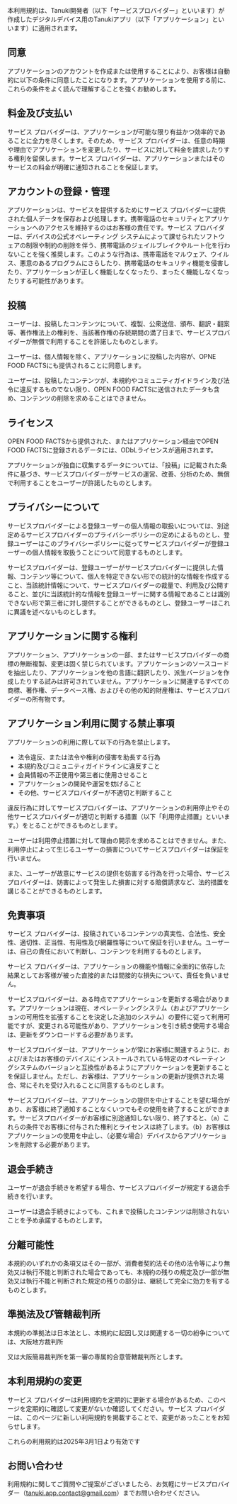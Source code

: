 本利用規約は、Tanuki開発者（以下「サービスプロバイダー」といいます）が作成したデジタルデバイス用のTanukiアプリ（以下「アプリケーション」といいます）に適用されます。


## 同意

アプリケーションのアカウントを作成または使用することにより、お客様は自動的に以下の条件に同意したことになります。アプリケーションを使用する前に、これらの条件をよく読んで理解することを強くお勧めします。


## 料金及び支払い

サービス プロバイダーは、アプリケーションが可能な限り有益かつ効率的であることに全力を尽くします。そのため、サービス プロバイダーは、任意の時期や理由でアプリケーションを変更したり、サービスに対して料金を請求したりする権利を留保します。サービス プロバイダーは、アプリケーションまたはそのサービスの料金が明確に通知されることを保証します。


## アカウントの登録・管理

アプリケーションは、サービスを提供するためにサービス プロバイダーに提供された個人データを保存および処理します。携帯電話のセキュリティとアプリケーションへのアクセスを維持するのはお客様の責任です。サービス プロバイダーは、デバイスの公式オペレーティング システムによって課せられたソフトウェアの制限や制約の削除を伴う、携帯電話のジェイルブレイクやルート化を行わないことを強く推奨します。このような行為は、携帯電話をマルウェア、ウイルス、悪意のあるプログラムにさらしたり、携帯電話のセキュリティ機能を侵害したり、アプリケーションが正しく機能しなくなったり、まったく機能しなくなったりする可能性があります。


## 投稿

ユーザーは、投稿したコンテンツについて、複製、公衆送信、頒布、翻訳・翻案等、著作権法上の権利を、当該著作権の存続期間の満了日まで、サービスプロバイダーが無償で利用することを許諾したものとします。

ユーザーは、個人情報を除く、アプリケーションに投稿した内容が、OPNE FOOD FACTSにも提供されることに同意します。

ユーザーは、投稿したコンテンツが、本規約やコミュニティガイドライン及び法令に違反するものでない限り、OPEN FOOD FACTSに送信されたデータも含め、コンテンツの削除を求めることはできません。


## ライセンス

OPEN FOOD FACTSから提供された、またはアプリケーション経由でOPEN FOOD FACTSに登録されるデータには、ODbLライセンスが適用されます。

アプリケーションが独自に収集するデータについては、「投稿」に記載された条件に基づき、サービスプロバイダーがサービスの運営、改善、分析のため、無償で利用することをユーザーが許諾したものとします。


## プライバシーについて

サービスプロバイダーによる登録ユーザーの個人情報の取扱いについては、別途定めるサービスプロバイダーのプライバシーポリシーの定めによるものとし、登録ユーザーはこのプライバシーポリシーに従ってサービスプロバイダーが登録ユーザーの個人情報を取扱うことについて同意するものとします。

サービスプロバイダーは、登録ユーザーがサービスプロバイダーに提供した情報、コンテンツ等について、個人を特定できない形での統計的な情報を作成すること、当該統計情報について、サービスプロバイダーの裁量で、利用及び公開すること、並びに当該統計的な情報を登録ユーザーに関する情報であることは識別できない形で第三者に対し提供することができるものとし、登録ユーザーはこれに異議を述べないものとします。


## アプリケーションに関する権利

アプリケーション、アプリケーションの一部、またはサービスプロバイダーの商標の無断複製、変更は固く禁じられています。アプリケーションのソースコードを抽出したり、アプリケーションを他の言語に翻訳したり、派生バージョンを作成したりする試みは許可されていません。アプリケーションに関連するすべての商標、著作権、データベース権、およびその他の知的財産権は、サービスプロバイダーの所有物です。


## アプリケーション利用に関する禁止事項

アプリケーションの利用に際して以下の行為を禁止します。

- 法令違反、または法令や権利の侵害を助長する行為
- 本規約及びコミュニティガイドラインに違反すこと
- 会員情報の不正使用や第三者に使用させること
- アプリケーションの開発や運営を妨げること
- その他、サービスプロバイダーが不適切と判断すること

違反行為に対してサービスプロバイダーは、アプリケーションの利⽤停⽌やその他サービスプロバイダーが適切と判断する措置（以下「利⽤停⽌措置」といいます。）をとることができるものとします｡

ユーザーは利用停止措置に対して理由の開示を求めることはできません。また、利用停止によって生じるユーザーの損害についてサービスプロバイダーは保証を行いません。

また、ユーザーが故意にサービスの提供を妨害する行為を行った場合、サービスプロバイダーは、妨害によって発生した損害に対する賠償請求など、法的措置を講じることができるものとします。


## 免責事項

サービス プロバイダーは、投稿されているコンテンツの真実性、合法性、安全性、適切性、正当性、有用性及び網羅性等について保証を行いません。ユーザーは、自己の責任において判断し、コンテンツを利用するものとします。

サービス プロバイダーは、アプリケーションの機能や情報に全面的に依存した結果としてお客様が被った直接的または間接的な損失について、責任を負いません。

サービスプロバイダーは、ある時点でアプリケーションを更新する場合があります。アプリケーションは現在、オペレーティングシステム（およびアプリケーションの可用性を拡張することを決定した追加のシステム）の要件に従って利用可能ですが、変更される可能性があり、アプリケーションを引き続き使用する場合は、更新をダウンロードする必要があります。

サービスプロバイダーは、アプリケーションが常にお客様に関連するように、および/またはお客様のデバイスにインストールされている特定のオペレーティングシステムのバージョンと互換性があるようにアプリケーションを更新することを保証しません。ただし、お客様は、アプリケーションの更新が提供された場合、常にそれを受け入れることに同意するものとします。

サービスプロバイダーは、アプリケーションの提供を中止することを望む場合があり、お客様に終了通知することなくいつでもその使用を終了することができます。サービスプロバイダーがお客様に別途通知しない限り、終了すると、（a）これらの条件でお客様に付与された権利とライセンスは終了します。（b）お客様はアプリケーションの使用を中止し、（必要な場合）デバイスからアプリケーションを削除する必要があります。


##  退会手続き

ユーザーが退会手続きを希望する場合、サービスプロバイダーが規定する退会手続きを行います。

ユーザーは退会手続きによっても、これまで投稿したコンテンツは削除されないことを予め承諾するものとします。


##  分離可能性

本規約のいずれかの条項又はその一部が、消費者契約法その他の法令等により無効又は執行不能と判断された場合であっても、本規約の残りの規定及び一部が無効又は執行不能と判断された規定の残りの部分は、継続して完全に効力を有するものとします。


## 準拠法及び管轄裁判所

本規約の準拠法は日本法とし、本規約に起因し又は関連する一切の紛争については、大阪地方裁判所

又は大阪簡易裁判所を第一審の専属的合意管轄裁判所とします。


## 本利用規約の変更

サービス プロバイダーは利用規約を定期的に更新する場合があるため、このページを定期的に確認して変更がないか確認してください。サービス プロバイダーは、このページに新しい利用規約を掲載することで、変更があったことをお知らせします。

これらの利用規約は2025年3月1日より有効です


## お問い合わせ

利用規約に関してご質問やご提案がございましたら、お気軽にサービスプロバイダー（tanuki.app.contact@gmail.com）までお問い合わせください。
